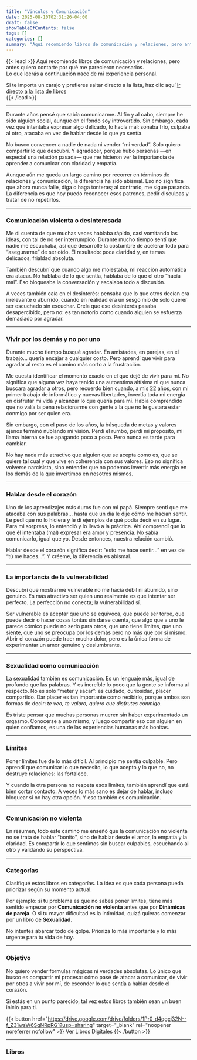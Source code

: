 ```yaml
---
title: "Vinculos y Comunicación"
date: 2025-08-10T02:31:26-04:00
draft: false
showTableOfContents: false
tags: []  
categories: []  
summary: "Aquí recomiendo libros de comunicación y relaciones, pero antes quiero contarte por qué me parecieron necesarios.  "
---
```


{{< lead >}}
Aquí recomiendo libros de comunicación y relaciones, pero antes quiero contarte por qué me parecieron necesarios.  
Lo que leerás a continuación nace de mi experiencia personal.

Si te importa un carajo y prefieres saltar directo a la lista, haz clic aquí [Ir directo a la lista de libros](#libros)  
{{< /lead >}}

---

Durante años pensé que sabía comunicarme. Al fin y al cabo, siempre he sido alguien social, aunque en el fondo soy introvertido. Sin embargo, cada vez que intentaba expresar algo delicado, lo hacía mal: sonaba frío, culpaba al otro, atacaba en vez de hablar desde lo que yo sentía.  

No busco convencer a nadie de nada ni vender “mi verdad”. Solo quiero compartir lo que descubrí. Y agradecer, porque hubo personas —en especial una relación pasada— que me hicieron ver la importancia de aprender a comunicar con claridad y empatía.  

Aunque aún me queda un largo camino por recorrer en términos de relaciones y comunicación, la diferencia ha sido abismal. Eso no significa que ahora nunca falle, diga o haga tonteras; al contrario, me sigue pasando. La diferencia es que hoy puedo reconocer esos patrones, pedir disculpas y tratar de no repetirlos.  

---

### Comunicación violenta o desinteresada

Me di cuenta de que muchas veces hablaba rápido, casi vomitando las ideas, con tal de no ser interrumpido. Durante mucho tiempo sentí que nadie me escuchaba, así que desarrollé la costumbre de acelerar todo para “asegurarme” de ser oído. El resultado: poca claridad y, en temas delicados, frialdad absoluta.  

También descubrí que cuando algo me molestaba, mi reacción automática era atacar. No hablaba de lo que sentía, hablaba de lo que el otro “hacía mal”. Eso bloqueaba la conversación y escalaba todo a discusión.  

A veces también caía en el desinterés: pensaba que lo que otros decían era irrelevante o aburrido, cuando en realidad era un sesgo mío de solo querer ser escuchado sin escuchar. Creía que ese desinterés pasaba desapercibido, pero no: es tan notorio como cuando alguien se esfuerza demasiado por agradar.  

---

### Vivir por los demás y no por uno

Durante mucho tiempo busqué agradar. En amistades, en parejas, en el trabajo… quería encajar a cualquier costo. Pero aprendí que vivir para agradar al resto es el camino más corto a la frustración.  

Me cuesta identificar el momento exacto en el que dejé de vivir para mí. No significa que alguna vez haya tenido una autoestima altísima ni que nunca buscara agradar a otros, pero recuerdo bien cuando, a mis 22 años, con mi primer trabajo de informático y nuevas libertades, invertía toda mi energía en disfrutar mi vida y alcanzar lo que quería para mí. Había comprendido que no valía la pena relacionarme con gente a la que no le gustara estar conmigo por ser quien era.  

Sin embargo, con el paso de los años, la búsqueda de metas y valores ajenos terminó nublando mi visión. Perdí el rumbo, perdí mi propósito, mi llama interna se fue apagando poco a poco. Pero nunca es tarde para cambiar.  

No hay nada más atractivo que alguien que se acepta como es, que se quiere tal cual y que vive en coherencia con sus valores. Eso no significa volverse narcisista, sino entender que no podemos invertir más energía en los demás de la que invertimos en nosotros mismos.  

---

### Hablar desde el corazón

Uno de los aprendizajes más duros fue con mi papá. Siempre sentí que me atacaba con sus palabras… hasta que un día le dije cómo me hacían sentir. Le pedí que no lo hiciera y le di ejemplos de qué podía decir en su lugar. Para mi sorpresa, lo entendió y lo llevó a la práctica. Ahí comprendí que lo que él intentaba (mal) expresar era amor y presencia. No sabía comunicarlo, igual que yo. Desde entonces, nuestra relación cambió.  

Hablar desde el corazón significa decir: “esto me hace sentir…” en vez de “tú me haces…”. Y créeme, la diferencia es abismal.  

---

### La importancia de la vulnerabilidad

Descubrí que mostrarme vulnerable no me hacía débil ni aburrido, sino genuino. Es más atractivo ser quien uno realmente es que intentar ser perfecto. La perfección no conecta; la vulnerabilidad sí.  

Ser vulnerable es aceptar que uno se equivoca, que puede ser torpe, que puede decir o hacer cosas tontas sin darse cuenta, que algo que a uno le parece cómico puede no serlo para otros, que uno tiene límites, que uno siente, que uno se preocupa por los demás pero no más que por sí mismo. Abrir el corazón puede traer mucho dolor, pero es la única forma de experimentar un amor genuino y deslumbrante.  

---

### Sexualidad como comunicación

La sexualidad también es comunicación. Es un lenguaje más, igual de profundo que las palabras. Y es increíble lo poco que la gente se informa al respecto. No es solo “meter y sacar”: es cuidado, curiosidad, placer compartido. Dar placer es tan importante como recibirlo, porque ambos son formas de decir: *te veo, te valoro, quiero que disfrutes conmigo*.  

Es triste pensar que muchas personas mueren sin haber experimentado un orgasmo. Conocerse a uno mismo, y luego compartir eso con alguien en quien confiamos, es una de las experiencias humanas más bonitas.  

---

### Límites

Poner límites fue de lo más difícil. Al principio me sentía culpable. Pero aprendí que comunicar lo que necesito, lo que acepto y lo que no, no destruye relaciones: las fortalece.  

Y cuando la otra persona no respeta esos límites, también aprendí que está bien cortar contacto. A veces lo más sano es dejar de hablar, incluso bloquear si no hay otra opción. Y eso también es comunicación.  

---

### Comunicación no violenta

En resumen, todo este camino me enseñó que la comunicación no violenta no se trata de hablar “bonito”, sino de hablar desde el amor, la empatía y la claridad. Es compartir lo que sentimos sin buscar culpables, escuchando al otro y validando su perspectiva.  

---

### Categorías

Clasifiqué estos libros en categorías. La idea es que cada persona pueda priorizar según su momento actual.  

Por ejemplo: si tu problema es que no sabes poner límites, tiene más sentido empezar por **Comunicación no violenta** antes que por **Dinámicas de pareja**. O si tu mayor dificultad es la intimidad, quizá quieras comenzar por un libro de **Sexualidad**.  

No intentes abarcar todo de golpe. Prioriza lo más importante y lo más urgente para tu vida de hoy.  

---

### Objetivo

No quiero vender fórmulas mágicas ni verdades absolutas. Lo único que busco es compartir mi proceso: cómo pasé de atacar a comunicar, de vivir por otros a vivir por mí, de esconder lo que sentía a hablar desde el corazón.  

Si estás en un punto parecido, tal vez estos libros también sean un buen inicio para ti.  

{{< button href="https://drive.google.com/drive/folders/1Pr0_d4qgcj32N--f_Z31wsW6SqNRpRG1?usp=sharing" target="_blank" rel="noopener noreferrer nofollow" >}}
Ver Libros Digitales
{{< /button >}}

---

### Libros